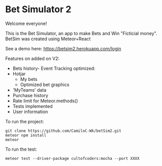 # Bet Simulator 2

Welcome everyone!

This is the Bet Simulator, an app to make Bets and Win "Ficticial money".
BetSim was created using Meteor+React

See a demo here: https://betsim2.herokuapp.com/login

Features on added on V2:
- Bets history- Event Tracking optimized:
- Hotjar
  - My bets
  - Optimized bet graphics
- 'MyTeams' data
- Purchase history
- Rate limit for Meteor.methods()
- Tests implemented
- User information

To run the project:
```
git clone https://github.com/CamiloC-Wk/betSim2.git
meteor npm install
meteor
```

To run the test:
```
meteor test --driver-package cultofcoders:mocha --port XXXX
```
